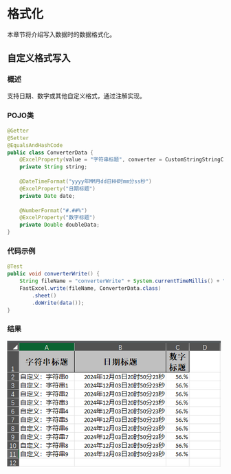 # 格式化
本章节将介绍写入数据时的数据格式化。

## 自定义格式写入

### 概述
支持日期、数字或其他自定义格式，通过注解实现。

### POJO类
```java
@Getter
@Setter
@EqualsAndHashCode
public class ConverterData {
    @ExcelProperty(value = "字符串标题", converter = CustomStringStringConverter.class)
    private String string;

    @DateTimeFormat("yyyy年MM月dd日HH时mm分ss秒")
    @ExcelProperty("日期标题")
    private Date date;

    @NumberFormat("#.##%")
    @ExcelProperty("数字标题")
    private Double doubleData;
}
```

### 代码示例
```java
@Test
public void converterWrite() {
    String fileName = "converterWrite" + System.currentTimeMillis() + ".xlsx";
    FastExcel.write(fileName, ConverterData.class)
        .sheet()
        .doWrite(data());
}
```

### 结果
![img](../../images/write/converterWrite.png)
